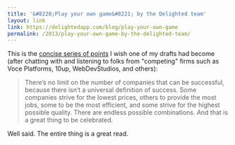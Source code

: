 ```yaml
---
title: '&#8220;Play your own game&#8221; by the Delighted team'
layout: link
link: https://delightedapp.com/blog/play-your-own-game
permalink: /2013/play-your-own-game-by-the-delighted-team/
---
```

This is the [concise series of points](https://delightedapp.com/blog/play-your-own-game) I wish one of my drafts had become (after chatting with and listening to folks from "competing" firms such as Voce Platforms, 10up, WebDevStudios, and others):

> There&#8217;s no limit on the number of companies that can be successful, because there isn&#8217;t a universal definition of success. Some companies strive for the lowest prices, others to provide the most jobs, some to be the most efficient, and some strive for the highest possible quality. There are endless possible combinations. And that is a great thing to be celebrated. 

Well said. The entire thing is a great read.